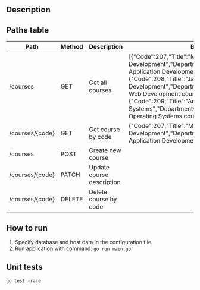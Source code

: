 ## Description

## Paths table
Path | Method | Description | Body example
--- | --- | --- | ---
/courses | GET | Get all courses | [{"Code":207,"Title":"Mobile Application Development","DepartmentCode":5,"Description":"Mobile Application Development course description..."},{"Code":208,"Title":"Java Web Development","DepartmentCode":5,"Description":"Java Web Development course description..."},{"Code":209,"Title":"Architecture Operating Systems","DepartmentCode":5,"Description":"Architecture Operating Systems course description..."}]
/courses/{code} | GET | Get course by code | {"Code":207,"Title":"Mobile Application Development","DepartmentCode":5,"Description":"Mobile Application Development course description..."}
/courses | POST | Create new course |
/courses/{code} | PATCH | Update course description |
/courses/{code} | DELETE | Delete course by code |
## How to run  
1. Specify database and host data in the configuration file.
2. Run application with command: `go run main.go`
## Unit tests
```
go test -race
```
